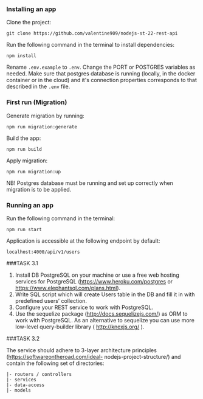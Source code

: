 ### Installing an app
Clone the project:
```
git clone https://github.com/valentine909/nodejs-st-22-rest-api
```
Run the following command in the terminal to install dependencies:
```
npm install
```
Rename `.env.example` to `.env`. Change the PORT or POSTGRES variables as needed.
Make sure that postgres database is running (locally, in the docker container or in the cloud) and it's connection properties corresponds to that described in the `.env` file.
### First run (Migration)
Generate migration by running:
```
npm run migration:generate
```
Build the app:
```
npm run build
```
Apply migration:
```
npm run migration:up
```
NB! Postgres database must be running and set up correctly when migration is to be applied.
### Running an app
Run the following command in the terminal:
```
npm run start
```
Application is accessible at the following endpoint by default:
```
localhost:4000/api/v1/users
```
###TASK 3.1
1. Install DB PostgreSQL on your machine or use a free web hosting services for PostgreSQL
(https://www.heroku.com/postgres or https://www.elephantsql.com/plans.html).
2. Write SQL script which will create Users table in the DB and fill it in with predefined users’
collection.
3. Configure your REST service to work with PostgreSQL.
4. Use the sequelize package (http://docs.sequelizejs.com/) as ORM to work with
PostgreSQL.
As an alternative to sequelize you can use more low-level query-builder library
( http://knexjs.org/ ).

###TASK 3.2

The service should adhere to 3-layer architecture principles (https://softwareontheroad.com/ideal-
nodejs-project-structure/) and contain the following set of directories:

```
|- routers / controllers
|- services
|- data-access
|- models
```
